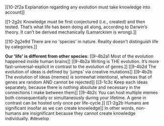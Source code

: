 [[10-2f2a Explanation regarding any evolution must take knowledge into account]]

[[1-2g2c Knowledge must be first conjectured (i.e., created) and then tested. That’s what life has been doing all along, according to Darwin’s theory. It can’t be derived mechanically (Lamarckism is wrong).]]

[[10-2g2e9d There are no 'species' in nature. Reality doesn't distinguish life by categories.]]

**Our 'life' is different from other species:**
[[9-4b2a1 Most of the evolution happened inside human brains]]
[[9-4b2a Writing is THE evolution. It’s more fast-universal-explicit in contrast to the evolution of genes.]]
[[9-4b2d The evolution of ideas is defined by ‘jumps’ via creative mutations]]
[[9-4b2b The evolution of ideas (memes) is somewhat intentional, whereas that of genes are random AND cannot be rejected]]
[[3-1c3c Keep each ideas separately, because there is nothing absolute and necessary in the connections I make between them]]
[[9-4b2c You can host multiple memes both consequentially or simultaneously during your lifetime. A gene in contrast can be hosted only once per life-cycle.]]
[[1-2g2b Humans are significant insofar as we can create knowledge]]
In other words, non-humans are insignificant because they cannot create knowledge individually.
#develop 